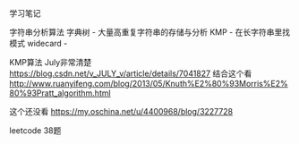 学习笔记

字符串分析算法
字典树 - 大量高重复字符串的存储与分析
KMP - 在长字符串里找模式
widecard -

KMP算法
July非常清楚
https://blog.csdn.net/v_JULY_v/article/details/7041827
结合这个看
http://www.ruanyifeng.com/blog/2013/05/Knuth%E2%80%93Morris%E2%80%93Pratt_algorithm.html

这个还没看
https://my.oschina.net/u/4400968/blog/3227728

leetcode 38题